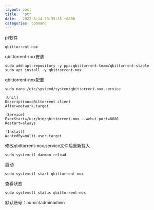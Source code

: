 ```yaml
---
layout: post
title:  "pt"
date:   2022-3-14 20:35:35 +0800
categories: command
---
```


pt软件
```
qbittorrent-nox
```

qbittorrent-nox安装
```
sudo add-apt-repository -y ppa:qbittorrent-team/qbittorrent-stable
sudo apt install -y qbittorrent-nox
```

qbittorrent-nox配置
```
sudo nano /etc/systemd/system/qbittorrent-nox.service

[Unit]
Description=qBittorrent client
After=network.target
 
[Service]
ExecStart=/usr/bin/qbittorrent-nox --webui-port=8080
Restart=always
 
[Install]
WantedBy=multi-user.target
```

修改qbittorrent-nox.service文件后重新载入
```
sudo systemctl daemon-reload
```

启动
```
sudo systemctl start qbittorrent-nox
```

查看状态
```
sudo systemctl status qbittorrent-nox
```

默认账号：admin/adminadmin

